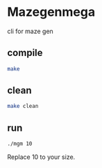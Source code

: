 # Mazegenmega
cli for maze gen
## compile
```bash
make
```
## clean
```bash
make clean
```
## run
```bash
./mgm 10
```
Replace 10 to your size.
